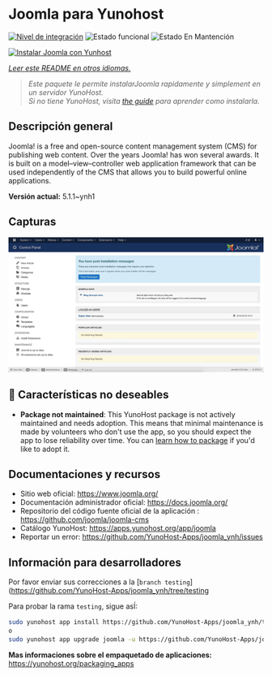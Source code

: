 <!--
Este archivo README esta generado automaticamente<https://github.com/YunoHost/apps/tree/master/tools/readme_generator>
No se debe editar a mano.
-->

# Joomla para Yunohost

[![Nivel de integración](https://dash.yunohost.org/integration/joomla.svg)](https://dash.yunohost.org/appci/app/joomla) ![Estado funcional](https://ci-apps.yunohost.org/ci/badges/joomla.status.svg) ![Estado En Mantención](https://ci-apps.yunohost.org/ci/badges/joomla.maintain.svg)

[![Instalar Joomla con Yunhost](https://install-app.yunohost.org/install-with-yunohost.svg)](https://install-app.yunohost.org/?app=joomla)

*[Leer este README en otros idiomas.](./ALL_README.md)*

> *Este paquete le permite instalarJoomla rapidamente y simplement en un servidor YunoHost.*  
> *Si no tiene YunoHost, visita [the guide](https://yunohost.org/install) para aprender como instalarla.*

## Descripción general

Joomla! is a free and open-source content management system (CMS) for publishing web content. Over the years Joomla! has won several awards. It is built on a model–view–controller web application framework that can be used independently of the CMS that allows you to build powerful online applications.


**Versión actual:** 5.1.1~ynh1

## Capturas

![Captura de Joomla](./doc/screenshots/screenshot.jpg)

## :red_circle: Características no deseables

- **Package not maintained**: This YunoHost package is not actively maintained and needs adoption. This means that minimal maintenance is made by volunteers who don't use the app, so you should expect the app to lose reliability over time. You can [learn how to package](https://yunohost.org/packaging_apps_intro) if you'd like to adopt it.

## Documentaciones y recursos

- Sitio web oficial: <https://www.joomla.org/>
- Documentación administrador oficial: <https://docs.joomla.org/>
- Repositorio del código fuente oficial de la aplicación : <https://github.com/joomla/joomla-cms>
- Catálogo YunoHost: <https://apps.yunohost.org/app/joomla>
- Reportar un error: <https://github.com/YunoHost-Apps/joomla_ynh/issues>

## Información para desarrolladores

Por favor enviar sus correcciones a la [`branch testing`](https://github.com/YunoHost-Apps/joomla_ynh/tree/testing

Para probar la rama `testing`, sigue asÍ:

```bash
sudo yunohost app install https://github.com/YunoHost-Apps/joomla_ynh/tree/testing --debug
o
sudo yunohost app upgrade joomla -u https://github.com/YunoHost-Apps/joomla_ynh/tree/testing --debug
```

**Mas informaciones sobre el empaquetado de aplicaciones:** <https://yunohost.org/packaging_apps>
